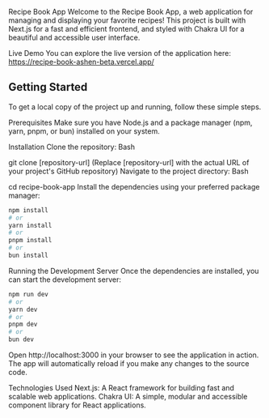 Recipe Book App
Welcome to the Recipe Book App, a web application for managing and displaying your favorite recipes! This project is built with Next.js for a fast and efficient frontend, and styled with Chakra UI for a beautiful and accessible user interface.

Live Demo
You can explore the live version of the application here:
https://recipe-book-ashen-beta.vercel.app/

## Getting Started

To get a local copy of the project up and running, follow these simple steps.

Prerequisites
Make sure you have Node.js and a package manager (npm, yarn, pnpm, or bun) installed on your system.

Installation
Clone the repository:
Bash

git clone [repository-url]
(Replace [repository-url] with the actual URL of your project's GitHub repository)
Navigate to the project directory:
Bash

cd recipe-book-app
Install the dependencies using your preferred package manager:

```bash
npm install
# or
yarn install
# or
pnpm install
# or
bun install
```


Running the Development Server
Once the dependencies are installed, you can start the development server:

```bash
npm run dev
# or
yarn dev
# or
pnpm dev
# or
bun dev
```

Open http://localhost:3000 in your browser to see the application in action. The app will automatically reload if you make any changes to the source code.

Technologies Used
Next.js: A React framework for building fast and scalable web applications.
Chakra UI: A simple, modular and accessible component library for React applications.
